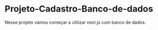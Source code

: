 # Projeto-Cadastro-Banco-de-dados
Nesse projeto vamos começar a utilizar next.js com banco de dados.
